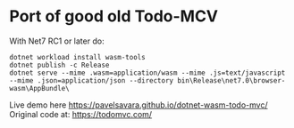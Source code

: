 # Port of good old Todo-MCV

With Net7 RC1 or later do:
```
dotnet workload install wasm-tools
dotnet publish -c Release
dotnet serve --mime .wasm=application/wasm --mime .js=text/javascript --mime .json=application/json --directory bin\Release\net7.0\browser-wasm\AppBundle\
```

Live demo here https://pavelsavara.github.io/dotnet-wasm-todo-mvc/
Original code at: https://todomvc.com/